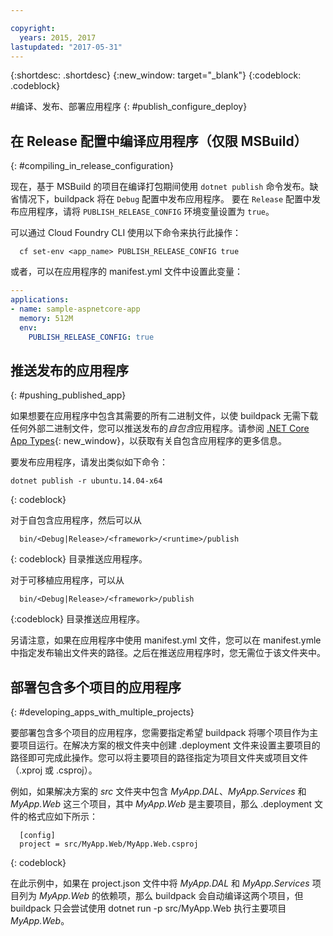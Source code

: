 ```yaml
---

copyright:
  years: 2015, 2017
lastupdated: "2017-05-31"
---
```


{:shortdesc: .shortdesc}
{:new_window: target="_blank"}
{:codeblock: .codeblock}


#编译、发布、部署应用程序
{: #publish_configure_deploy}

## 在 Release 配置中编译应用程序（仅限 MSBuild）
{: #compiling_in_release_configuration}

现在，基于 MSBuild 的项目在编译打包期间使用 `dotnet publish` 命令发布。缺省情况下，buildpack 将在 `Debug` 配置中发布应用程序。
要在 `Release` 配置中发布应用程序，请将 `PUBLISH_RELEASE_CONFIG` 环境变量设置为 `true`。

可以通过 Cloud Foundry CLI 使用以下命令来执行此操作：

```shell
  cf set-env <app_name> PUBLISH_RELEASE_CONFIG true
```

或者，可以在应用程序的 manifest.yml 文件中设置此变量：

```yml
---
applications:
- name: sample-aspnetcore-app
  memory: 512M
  env:
    PUBLISH_RELEASE_CONFIG: true
```

## 推送发布的应用程序
{: #pushing_published_app}

如果想要在应用程序中包含其需要的所有二进制文件，以使 buildpack 无需下载任何外部二进制文件，您可以推送发布的*自包含*应用程序。请参阅 [.NET Core App Types](https://docs.microsoft.com/en-us/dotnet/articles/core/app-types){: new_window}，以获取有关自包含应用程序的更多信息。

要发布应用程序，请发出类似如下命令：
```
dotnet publish -r ubuntu.14.04-x64 
```
{: codeblock}

对于自包含应用程序，然后可以从 
```
  bin/<Debug|Release>/<framework>/<runtime>/publish
```
{: codeblock}
目录推送应用程序。

对于可移植应用程序，可以从 
```
  bin/<Debug|Release>/<framework>/publish
```
{:codeblock}
目录推送应用程序。

另请注意，如果在应用程序中使用 manifest.yml 文件，您可以在 manifest.ymle 中指定发布输出文件夹的路径。之后在推送应用程序时，您无需位于该文件夹中。

## 部署包含多个项目的应用程序
{: #developing_apps_with_multiple_projects}

要部署包含多个项目的应用程序，您需要指定希望 buildpack 将哪个项目作为主要项目运行。在解决方案的根文件夹中创建 .deployment 文件来设置主要项目的路径即可完成此操作。您可以将主要项目的路径指定为项目文件夹或项目文件（.xproj 或 .csproj）。

例如，如果解决方案的 *src* 文件夹中包含 *MyApp.DAL*、*MyApp.Services* 和 *MyApp.Web* 这三个项目，其中 *MyApp.Web* 是主要项目，那么 .deployment 文件的格式应如下所示：
```
  [config]
  project = src/MyApp.Web/MyApp.Web.csproj
```
{: codeblock}

在此示例中，如果在 project.json 文件中将 *MyApp.DAL* 和 *MyApp.Services* 项目列为 *MyApp.Web* 的依赖项，那么 buildpack 会自动编译这两个项目，但 buildpack 只会尝试使用 dotnet run -p src/MyApp.Web 执行主要项目 *MyApp.Web*。
